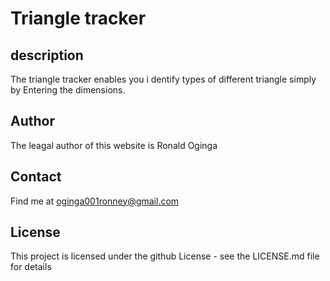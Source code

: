 # Triangle tracker

## description
The triangle tracker enables you i dentify types of different triangle simply by Entering the dimensions.


## Author
The leagal author of this website is Ronald Oginga

## Contact
Find me at oginga001ronney@gmail.com
## License
This project is licensed under the github License - see the LICENSE.md file for details
